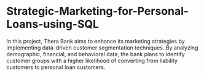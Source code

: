 # Strategic-Marketing-for-Personal-Loans-using-SQL
In this project, Thera Bank aims to enhance its marketing strategies by implementing data-driven customer segmentation techniques. By analyzing demographic, financial, and behavioral data, the bank plans to identify customer groups with a higher likelihood of converting from liability customers to personal loan customers.
